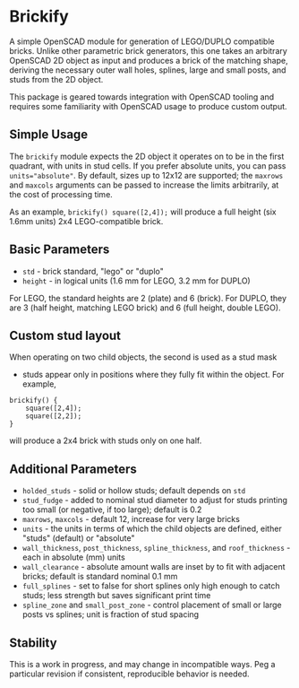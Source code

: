 # Brickify

A simple OpenSCAD module for generation of LEGO/DUPLO compatible
bricks. Unlike other parametric brick generators, this one takes an
arbitrary OpenSCAD 2D object as input and produces a brick of the
matching shape, deriving the necessary outer wall holes, splines,
large and small posts, and studs from the 2D object.

This package is geared towards integration with OpenSCAD tooling and
requires some familiarity with OpenSCAD usage to produce custom
output.


## Simple Usage

The `brickify` module expects the 2D object it operates on to be in
the first quadrant, with units in stud cells. If you prefer absolute
units, you can pass `units="absolute"`. By default, sizes up to 12x12
are supported; the `maxrows` and `maxcols` arguments can be passed to
increase the limits arbitrarily, at the cost of processing time.

As an example, `brickify() square([2,4]);` will produce a full height
(six 1.6mm units) 2x4 LEGO-compatible brick.


## Basic Parameters

- `std` - brick standard, "lego" or "duplo"
- `height` - in logical units (1.6 mm for LEGO, 3.2 mm for DUPLO)

For LEGO, the standard heights are 2 (plate) and 6 (brick). For DUPLO,
they are 3 (half height, matching LEGO brick) and 6 (full height,
double LEGO).


## Custom stud layout

When operating on two child objects, the second is used as a stud mask
- studs appear only in positions where they fully fit within the
object. For example,

```
brickify() {
	square([2,4]);
	square([2,2]);
}
```

will produce a 2x4 brick with studs only on one half.


## Additional Parameters

- `holded_studs` - solid or hollow studs; default depends on `std`
- `stud_fudge` - added to nominal stud diameter to adjust for studs
   printing too small (or negative, if too large); default is 0.2
- `maxrows`, `maxcols` - default 12, increase for very large bricks
- `units` - the units in terms of which the child objects are defined,
   either "studs" (default) or "absolute"
- `wall_thickness`, `post_thickness`, `spline_thickness`, and
   `roof_thickness` - each in absolute (mm) units
- `wall_clearance` - absolute amount walls are inset by to fit with
   adjacent bricks; default is standard nominal 0.1 mm
- `full_splines` - set to false for short splines only high enough to
   catch studs; less strength but saves significant print time
- `spline_zone` and `small_post_zone` - control placement of small or
   large posts vs splines; unit is fraction of stud spacing


## Stability

This is a work in progress, and may change in incompatible ways. Peg a
particular revision if consistent, reproducible behavior is needed.
